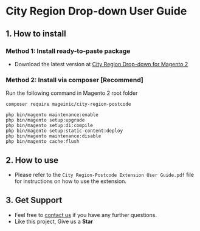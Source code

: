 # City Region Drop-down User Guide

## 1. How to install

### Method 1: Install ready-to-paste package

- Download the latest version at [City Region Drop-down for Magento 2](https://www.mageinic.com/city-region-drop-down.html)

### Method 2: Install via composer [Recommend]

Run the following command in Magento 2 root folder

```
composer require mageinic/city-region-postcode

php bin/magento maintenance:enable
php bin/magento setup:upgrade
php bin/magento setup:di:compile
php bin/magento setup:static-content:deploy
php bin/magento maintenance:disable
php bin/magento cache:flush
```

## 2. How to use

- Please refer to the `City Region-Postcode Extension User Guide.pdf` file for instructions on how to use the extension.

## 3. Get Support

- Feel free to [contact us](https://www.mageinic.com/contact.html) if you have any further questions.
- Like this project, Give us a **Star**